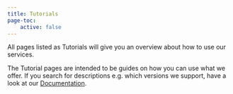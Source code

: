 ```yaml
---
title: Tutorials
page-toc:
    active: false
---
```


All pages listed as Tutorials will give you an overview about how to use our services.

The Tutorial pages are intended to be guides on how you can use what we offer. If you search for descriptions e.g. which versions we support, have a look at our [Documentation](../02.Documentation/default.en.md).
